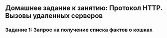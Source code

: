 ## Домашнее задание к занятию: Протокол HTTP. Вызовы удаленных серверов
### Задание 1: Запрос на получение списка фактов о кошках

